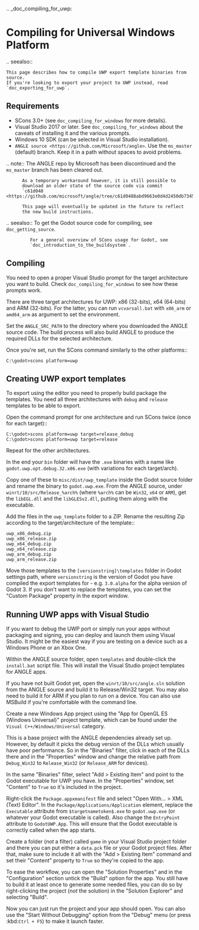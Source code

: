 .. _doc_compiling_for_uwp:

Compiling for Universal Windows Platform
========================================


.. seealso::

    This page describes how to compile UWP export template binaries from source.
    If you're looking to export your project to UWP instead, read `doc_exporting_for_uwp`.

Requirements
------------

-  SCons 3.0+ (see `doc_compiling_for_windows` for more details).
-  Visual Studio 2017 or later. See `doc_compiling_for_windows` about the
   caveats of installing it and the various prompts.
-  Windows 10 SDK (can be selected in Visual Studio installation).
-  `ANGLE source <https://github.com/Microsoft/angle>`. Use the
   `ms_master` (default) branch. Keep it in a path without spaces to
   avoid problems.

.. note:: The ANGLE repo by Microsoft has been discontinued and the
          `ms_master` branch has been cleared out.

          As a temporary workaround however, it is still possible to
          download an older state of the source code via commit
          `c61d048 <https://github.com/microsoft/angle/tree/c61d0488abd9663e0d4d2450db7345baa2c0dfb6>`.

          This page will eventually be updated in the future to reflect
          the new build instructions.

.. seealso:: To get the Godot source code for compiling, see
             `doc_getting_source`.

             For a general overview of SCons usage for Godot, see
             `doc_introduction_to_the_buildsystem`.

Compiling
---------

You need to open a proper Visual Studio prompt for the target architecture
you want to build. Check `doc_compiling_for_windows` to see how these
prompts work.

There are three target architectures for UWP: x86 (32-bits), x64 (64-bits)
and ARM (32-bits). For the latter, you can run `vcvarsall.bat` with
`x86_arm` or `amd64_arm` as argument to set the environment.

Set the `ANGLE_SRC_PATH` to the directory where you downloaded the ANGLE
source code. The build process will also build ANGLE to produce the
required DLLs for the selected architecture.

Once you're set, run the SCons command similarly to the other platforms::

    C:\godot>scons platform=uwp

Creating UWP export templates
-----------------------------

To export using the editor you need to properly build package the templates.
You need all three architectures with `debug` and `release` templates to
be able to export.

Open the command prompt for one architecture and run SCons twice (once for
each target)::

    C:\godot>scons platform=uwp target=release_debug
    C:\godot>scons platform=uwp target=release

Repeat for the other architectures.

In the end your `bin` folder will have the `.exe` binaries with a name
like `godot.uwp.opt.debug.32.x86.exe` (with variations for each
target/arch).

Copy one of these to `misc/dist/uwp_template` inside the Godot source
folder and rename the binary to `godot.uwp.exe`. From the ANGLE source,
under `winrt/10/src/Release_%arch%` (where `%arch%` can be `Win32`,
`x64` or `ARM`), get the `libEGL.dll` and the `libGLESv2.dll`,
putting them along with the executable.

Add the files in the `uwp_template` folder to a ZIP. Rename the resulting
Zip according to the target/architecture of the template::

    uwp_x86_debug.zip
    uwp_x86_release.zip
    uwp_x64_debug.zip
    uwp_x64_release.zip
    uwp_arm_debug.zip
    uwp_arm_release.zip

Move those templates to the `[versionstring]\templates` folder in Godot
settings path, where `versionstring` is the version of Godot you have compiled
the export templates for - e.g. `3.0.alpha` for the alpha version of Godot 3.
If you don't want to replace the templates, you can set the "Custom Package"
property in the export window.

Running UWP apps with Visual Studio
-----------------------------------

If you want to debug the UWP port or simply run your apps without packaging
and signing, you can deploy and launch them using Visual Studio. It might be
the easiest way if you are testing on a device such as a Windows Phone or an
Xbox One.

Within the ANGLE source folder, open `templates` and double-click the
`install.bat` script file. This will install the Visual Studio project
templates for ANGLE apps.

If you have not built Godot yet, open the `winrt/10/src/angle.sln` solution
from the ANGLE source and build it to Release/Win32 target. You may also need
to build it for ARM if you plan to run on a device. You can also use MSBuild if
you're comfortable with the command line.

Create a new Windows App project using the "App for OpenGL ES
(Windows Universal)" project template, which can be found under the
`Visual C++/Windows/Universal` category.

This is a base project with the ANGLE dependencies already set up. However, by
default it picks the debug version of the DLLs which usually have poor
performance. So in the "Binaries" filter, click in each of the DLLs there
and in the "Properties" window and change the relative path from
`Debug_Win32` to `Release_Win32` (or `Release_ARM` for devices).

In the same "Binaries" filter, select "Add > Existing Item" and point to the
Godot executable for UWP you have. In the "Properties" window, set "Content"
to `True` so it's included in the project.

Right-click the `Package.appxmanifest` file and select "Open With... > XML
(Text) Editor". In the `Package/Applications/Application` element, replace
the `Executable` attribute from `$targetnametoken$.exe` to
`godot.uwp.exe` (or whatever your Godot executable is called). Also change
the `EntryPoint` attribute to `GodotUWP.App`. This will ensure that
the Godot executable is correctly called when the app starts.

Create a folder (*not* a filter) called `game` in your Visual Studio project
folder and there you can put either a `data.pck` file or your Godot project
files. After that, make sure to include it all with the "Add > Existing Item"
command and set their "Content" property to `True` so they're copied to the
app.

To ease the workflow, you can open the "Solution Properties" and in the
"Configuration" section untick the "Build" option for the app. You still have
to build it at least once to generate some needed files, you can do so by
right-clicking the project (*not* the solution) in the "Solution Explorer" and
selecting "Build".

Now you can just run the project and your app should open. You can also use
the "Start Without Debugging" option from the "Debug" menu (or press :kbd:`Ctrl + F5`) to make it
launch faster.
